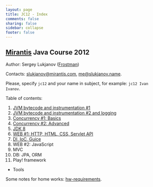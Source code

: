 ```yaml
---
layout: page                                                                                                            
title: JC12 - Index                                                                                                                 
comments: false                                                                                                         
sharing: false                                                                                                          
sidebar: collapse                                                                                                       
footer: false   
---
```

## [Mirantis](http://www.mirantis.com) Java Course 2012
Author: Sergey Lukjanov ([Frostman](https://github.com/Frostman/ "Frostman at github.com"))

Contacts: [slukjanov@mirantis.com](mailto:slukjanov@mirantis.com?subject=jc12%20Ivan%20Ivanov),
 [me@slukjanov.name](mailto:me@slukjanov.name?subject=jc12%20Ivan%20Ivanov).

Please, specify `jc12` and your name in subject, for example: `jc12 Ivan Ivanov`.

Table of contents:

1. [JVM bytecode and instrumentation #1](lecture-01-jvm.html)
2. [JVM bytecode and instrumentation #2 and logging](lecture-02-jvm2-logging.html)
3. [Concurrency #1: Basics](lecture-03-concurrency.html)
4. [Concurrency #2: Advanced](lecture-04-concurrency-2.html)
5. [JDK 8](lecture-05-jdk8.html)
6. [WEB #1: HTTP, HTML, CSS, Servlet API](lecture-06-web1-servlets.html)
7. [DI, IoC, Guice](lecture-07-di-guice.html)
8. WEB #2: JavaScript
9. MVC
10. DB: JPA, ORM
11. Play! framework

+ Tools

Some notes for home works: [hw-requirements](hw-requirements.html).

